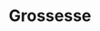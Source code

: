 ---
title: "Grossesse"
draft: false
images: ["/images/Grossesse/pexels-ermias-tarekegn-3228502.jpg"]
categories : [grossesse]
---